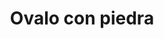 ---
title: Ovalo con piedra
date: 
draft: false

# descripcion
description : Dije de plata y microcubic

materials: Plata 925

color: Plateado

dimensions: 1,0cm x 1,5cm

code: 02-13-0121

type: "Dijes"

categories: []

# Images
# first image will be shown in the product page
images:
  # - image: "images/path_to_image"
  # La ubicacion de las imagenes es imagenes/Dijes/Dijes.Microcubic/02-13-0121-ovalo-con-piedra
  - image: "./images/dijes/microcubic/02-13-0121-ovalo-con-piedra_a.JPG"
  - image: "./images/dijes/microcubic/02-13-0121-ovalo-con-piedra_b.JPG"
---